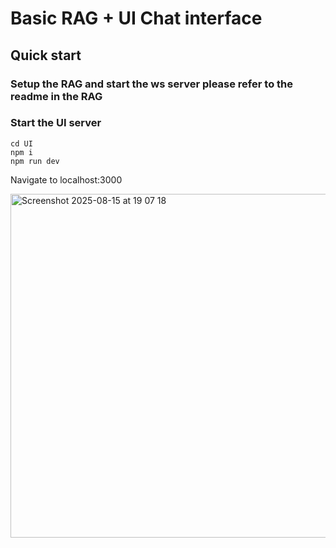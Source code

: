 # Basic RAG + UI Chat interface

## Quick start

### Setup the RAG and start the ws server please refer to the readme in the RAG

### Start the UI server

```
cd UI
npm i
npm run dev
```

Navigate to localhost:3000


<img width="796" height="550" alt="Screenshot 2025-08-15 at 19 07 18" src="https://github.com/user-attachments/assets/449ff1a0-3a81-4722-acb9-b200ef93b95d" />
